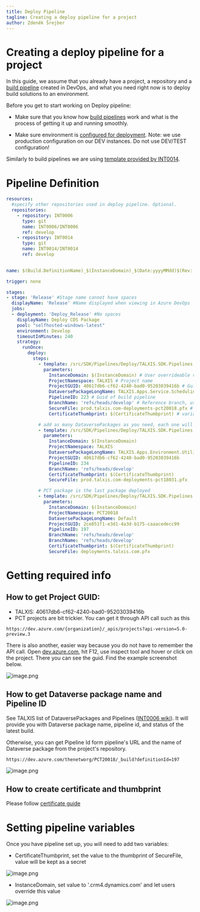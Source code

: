 ```yaml
---
title: Deploy Pipeline
tagline: Creating a deploy pipeline for a project
author: Zdeněk Šrejber
---
```


# **Creating a deploy pipeline for a project**
In this guide, we assume that you already have a project, a repository and a [build pipeline](src/en/developer-guide/Platform/Pipelines/Build.md) created in DevOps, and what you need right now is to deploy build solutions to an environment. 

Before you get to start working on Deploy pipeline:
- Make sure that you know how [build pipelines](src/en/developer-guide/Platform/Pipelines/Build.md) work and what is the process of getting it up and running smoothly. 

- Make sure environment is [configured for deployment](https://dev.azure.com/thenetworg/INT0006/_wiki/wikis/INT0006.wiki/318/Environment-Configuration). 
Note: we use production configuration on our DEV instances. Do not use DEV/TEST configuration!

Similarly to build pipelines we are using [template provided by INT0014](https://dev.azure.com/thenetworg/_git/INT0014?path=%2Fsrc%2FSDK%2FPipelines%2FDeploy%2FTALXIS.SDK.Pipelines.Deploy.Apps.yml).

# Pipeline Definition

```yml
resources:
  #specify other repositories used in deploy pipeline. Optional.
  repositories:
    - repository: INT0006
      type: git
      name: INT0006/INT0006
      ref: develop
    - repository: INT0014
      type: git
      name: INT0014/INT0014
      ref: develop
  

name: $(Build.DefinitionName)_$(InstanceDomain)_$(Date:yyyyMMdd)$(Rev:.r)

trigger: none 

stages:
- stage: 'Release' #Stage name cannot have spaces
  displayName: 'Release' #Name displayed when viewing in Azure DevOps
  jobs:
  - deployment: 'Deploy_Release' #No spaces
    displayName: Deploy CDS Package
    pool: "selfhosted-windows-latest"
    environment: Develop
    timeoutInMinutes: 240 
    strategy:
      runOnce:
        deploy:
          steps:
            - template: /src/SDK/Pipelines/Deploy/TALXIS.SDK.Pipelines.Deploy.Apps.yml@INT0014
              parameters:
                InstanceDomain: $(InstanceDomain) # User overrideable variable to insert domain of target environment. Do not change.
                ProjectNamespace: TALXIS # Project name
                ProjectGUID: 40617db6-cf62-4240-bad0-95203039416b # Guid of a project
                DataversePackageLongName: TALXIS.Apps.Service.Scheduling.Packages.Model # Name of the Dataverse package. TALXIS Dataverse packages contain information about existing dependecies.
                PipelineID: 223 # Guid of build pipeline 
                BranchName: 'refs/heads/develop' # Reference branch, usually develop or master
                SecureFile: prod.talxis.com-deployments-pct20018.pfx # it is a certificate used for the connection to the target environment. Check first if secure file already exists, if not create one
                CertificateThumbprint: $(CertificateThumbprint) # variable, don't overwrite. If project has securefile already, there is a thumbprint as well

            # add as many DataversePackages as you need, each one will be using one template call 
            - template: /src/SDK/Pipelines/Deploy/TALXIS.SDK.Pipelines.Deploy.Apps.yml@INT0014
              parameters:
                InstanceDomain: $(InstanceDomain)
                ProjectNamespace: TALXIS
                DataversePackageLongName: TALXIS.Apps.Environment.Utility.Packages.Default
                ProjectGUID: 40617db6-cf62-4240-bad0-95203039416b
                PipelineID: 234
                BranchName: 'refs/heads/develop'
                CertificateThumbprint: $(CertificateThumbprint)
                SecureFile: prod.talxis.com-deployments-pct18031.pfx

            # PCT package is the last package deployed
            - template: /src/SDK/Pipelines/Deploy/TALXIS.SDK.Pipelines.Deploy.Apps.yml@INT0014
              parameters:
                InstanceDomain: $(InstanceDomain)
                ProjectNamespace: PCT20018
                DataversePackageLongName: Default
                ProjectGUID: 2ce851f1-e3d1-4a3d-b175-caaacedecc99
                PipelineID: 197
                BranchName: 'refs/heads/develop'
                BranchName: 'refs/heads/develop'
                CertificateThumbprint: $(CertificateThumbprint)
                SecureFile: deployments.talxis.com.pfx
```
# Getting required info 
## How to get Project GUID:
  - TALXIS: 40617db6-cf62-4240-bad0-95203039416b
  - PCT projects are bit trickier. You can get it through API call such as this 
```
https://dev.azure.com/{organization}/_apis/projects?api-version=5.0-preview.3
```
 There is also another, easier way because you do not have to remember the API call. Open [dev.azure.com](https://dev.azure.com/), hit F12, use inspect tool and hover or click on the project. There you can see the guid. Find the example screenshot below.

![image.png](/.attachments/DeployPipeline/ProjectGUID.png)

## How to get Dataverse package name and Pipeline ID
See TALXIS list of DataversePackages and Pipelines ([INT0006 wiki](https://dev.azure.com/thenetworg/INT0006/_wiki/wikis/INT0006.wiki/4060/List-of-Build-Pipelines)). It will provide you with Dataverse package name, pipeline id, and status of the latest build.

Otherwise, you can get Pipeline Id form pipeline's URL and the name of Dataverse package from the project's repository.
```url
https://dev.azure.com/thenetworg/PCT20018/_build?definitionId=197
```
![image.png](/.attachments/DeployPipeline/pipelineID.png)

## How to create certificate and thumbprint
Please follow [certificate guide](https://dev.azure.com/thenetworg/INT0006/_wiki/wikis/INT0006.wiki/2153/Release-Pipeline)

# Setting pipeline variables

Once you have pipeline set up, you will need to add two variables:

- CertificateThumbprint, set the value to the thumbprint of SecureFile, value will be kept as a secret 

![image.png](/.attachments/DeployPipeline/deployvariable1.png)

- InstanceDomain, set value to '.crm4.dynamics.com' and let users override this value

![image.png](/.attachments/DeployPipeline/deployvariable2.png)







